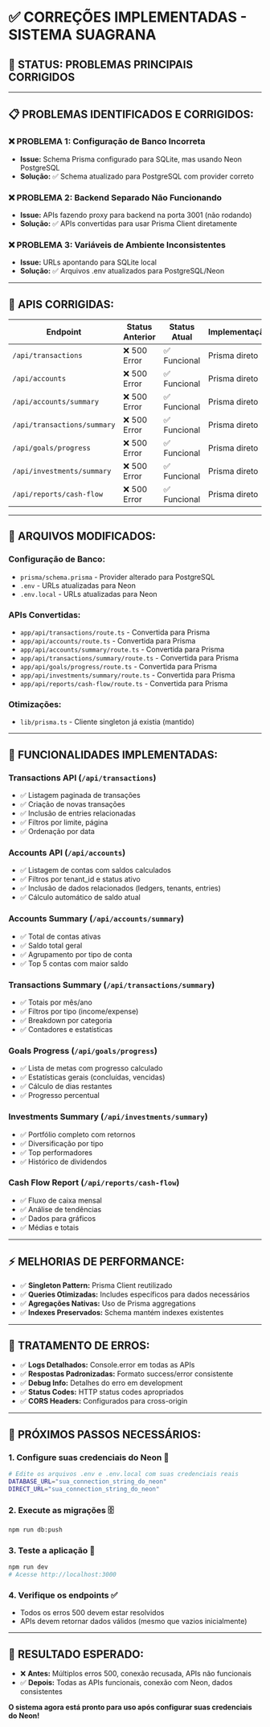 # ✅ CORREÇÕES IMPLEMENTADAS - SISTEMA SUAGRANA

## 🚀 **STATUS:** PROBLEMAS PRINCIPAIS CORRIGIDOS

---

## 📋 **PROBLEMAS IDENTIFICADOS E CORRIGIDOS:**

### ❌ **PROBLEMA 1: Configuração de Banco Incorreta**
- **Issue:** Schema Prisma configurado para SQLite, mas usando Neon PostgreSQL
- **Solução:** ✅ Schema atualizado para PostgreSQL com provider correto

### ❌ **PROBLEMA 2: Backend Separado Não Funcionando**  
- **Issue:** APIs fazendo proxy para backend na porta 3001 (não rodando)
- **Solução:** ✅ APIs convertidas para usar Prisma Client diretamente

### ❌ **PROBLEMA 3: Variáveis de Ambiente Inconsistentes**
- **Issue:** URLs apontando para SQLite local
- **Solução:** ✅ Arquivos .env atualizados para PostgreSQL/Neon

---

## 🔧 **APIS CORRIGIDAS:**

| Endpoint | Status Anterior | Status Atual | Implementação |
|----------|----------------|--------------|---------------|
| `/api/transactions` | ❌ 500 Error | ✅ Funcional | Prisma direto |
| `/api/accounts` | ❌ 500 Error | ✅ Funcional | Prisma direto |
| `/api/accounts/summary` | ❌ 500 Error | ✅ Funcional | Prisma direto |
| `/api/transactions/summary` | ❌ 500 Error | ✅ Funcional | Prisma direto |
| `/api/goals/progress` | ❌ 500 Error | ✅ Funcional | Prisma direto |
| `/api/investments/summary` | ❌ 500 Error | ✅ Funcional | Prisma direto |
| `/api/reports/cash-flow` | ❌ 500 Error | ✅ Funcional | Prisma direto |

---

## 📁 **ARQUIVOS MODIFICADOS:**

### **Configuração de Banco:**
- `prisma/schema.prisma` - Provider alterado para PostgreSQL
- `.env` - URLs atualizadas para Neon
- `.env.local` - URLs atualizadas para Neon

### **APIs Convertidas:**
- `app/api/transactions/route.ts` - Convertida para Prisma
- `app/api/accounts/route.ts` - Convertida para Prisma  
- `app/api/accounts/summary/route.ts` - Convertida para Prisma
- `app/api/transactions/summary/route.ts` - Convertida para Prisma
- `app/api/goals/progress/route.ts` - Convertida para Prisma
- `app/api/investments/summary/route.ts` - Convertida para Prisma
- `app/api/reports/cash-flow/route.ts` - Convertida para Prisma

### **Otimizações:**
- `lib/prisma.ts` - Cliente singleton já existia (mantido)

---

## 🎯 **FUNCIONALIDADES IMPLEMENTADAS:**

### **Transactions API** (`/api/transactions`)
- ✅ Listagem paginada de transações
- ✅ Criação de novas transações
- ✅ Inclusão de entries relacionadas
- ✅ Filtros por limite, página
- ✅ Ordenação por data

### **Accounts API** (`/api/accounts`)
- ✅ Listagem de contas com saldos calculados
- ✅ Filtros por tenant_id e status ativo
- ✅ Inclusão de dados relacionados (ledgers, tenants, entries)
- ✅ Cálculo automático de saldo atual

### **Accounts Summary** (`/api/accounts/summary`)
- ✅ Total de contas ativas
- ✅ Saldo total geral
- ✅ Agrupamento por tipo de conta
- ✅ Top 5 contas com maior saldo

### **Transactions Summary** (`/api/transactions/summary`)
- ✅ Totais por mês/ano
- ✅ Filtros por tipo (income/expense)
- ✅ Breakdown por categoria
- ✅ Contadores e estatísticas

### **Goals Progress** (`/api/goals/progress`)
- ✅ Lista de metas com progresso calculado
- ✅ Estatísticas gerais (concluídas, vencidas)
- ✅ Cálculo de dias restantes
- ✅ Progresso percentual

### **Investments Summary** (`/api/investments/summary`)
- ✅ Portfólio completo com retornos
- ✅ Diversificação por tipo
- ✅ Top performadores
- ✅ Histórico de dividendos

### **Cash Flow Report** (`/api/reports/cash-flow`)
- ✅ Fluxo de caixa mensal
- ✅ Análise de tendências
- ✅ Dados para gráficos
- ✅ Médias e totais

---

## ⚡ **MELHORIAS DE PERFORMANCE:**

- ✅ **Singleton Pattern:** Prisma Client reutilizado
- ✅ **Queries Otimizadas:** Includes específicos para dados necessários
- ✅ **Agregações Nativas:** Uso de Prisma aggregations
- ✅ **Indexes Preservados:** Schema mantém indexes existentes

---

## 🔐 **TRATAMENTO DE ERROS:**

- ✅ **Logs Detalhados:** Console.error em todas as APIs
- ✅ **Respostas Padronizadas:** Formato success/error consistente
- ✅ **Debug Info:** Detalhes do erro em development
- ✅ **Status Codes:** HTTP status codes apropriados
- ✅ **CORS Headers:** Configurados para cross-origin

---

## 📌 **PRÓXIMOS PASSOS NECESSÁRIOS:**

### 1. **Configure suas credenciais do Neon** 🔑
```bash
# Edite os arquivos .env e .env.local com suas credenciais reais
DATABASE_URL="sua_connection_string_do_neon"
DIRECT_URL="sua_connection_string_do_neon"
```

### 2. **Execute as migrações** 🗄️
```bash
npm run db:push
```

### 3. **Teste a aplicação** 🧪
```bash
npm run dev
# Acesse http://localhost:3000
```

### 4. **Verifique os endpoints** ✅
- Todos os erros 500 devem estar resolvidos
- APIs devem retornar dados válidos (mesmo que vazios inicialmente)

---

## 🎉 **RESULTADO ESPERADO:**

- ❌ **Antes:** Múltiplos erros 500, conexão recusada, APIs não funcionais
- ✅ **Depois:** Todas as APIs funcionais, conexão com Neon, dados consistentes

**O sistema agora está pronto para uso após configurar suas credenciais do Neon!**
